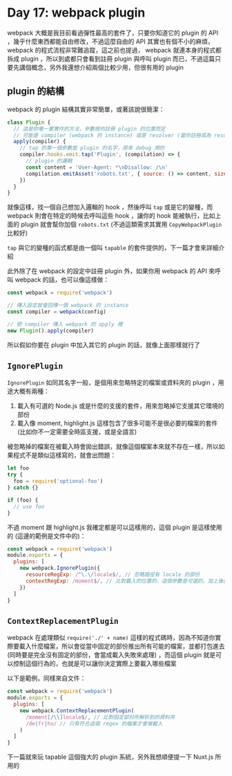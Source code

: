 Day 17: webpack plugin
======================

webpack 大概是我目前看過彈性最高的套件了，只要你知道它的 plugin 的 API ，幾乎什麼東西都能自由修改，不過這麼自由的 API 其實也有個不小的麻煩， webpack 的程式流程非常難追蹤，這之前也提過， webpack 就連本身的程式都拆成 plugin ，所以到處都只會看到註冊 plugin 與呼叫 plugin 而已，不過這篇只要先講個概念，另外我還想介紹兩個比較少用，但很有用的 plugin

plugin 的結構
-------------

webpack 的 plugin 結構其實非常簡單，或著該說很簡潔：

```javascript
class Plugin {
  // 這是你唯一要實作的方法，參數視你註冊 plugin 的位置而定
  // 可能是 compiler (webpack 的 instance) 或是 resolver (當你註冊成為 resolver plugin 時，不過這系列不會介紹)
  apply(compiler) {
    // tap 的第一個參數是 plugin 的名字，用來 debug 用的
    compiler.hooks.emit.tap('Plugin', (compilation) => {
      // plugin 的邏輯
      const content = 'User-Agent: *\nDisallow: /\n'
      compilation.emitAsset('robots.txt', { source: () => content, size: () => content.length })
    })
  }
}
```

就像這樣，找一個自己想加入邏輯的 hook ，然後呼叫 `tap` 或是它的變種，而 webpack 則會在特定的時候去呼叫這些 hook ，讓你的 hook 能被執行，比如上面的 plugin 就會幫你加個 `robots.txt` (不過這類需求其實用 `CopyWebpackPlugin` 比較好)

`tap` 與它的變種的函式都是由一個叫 `tapable` 的套件提供的，下一篇才會來詳細介紹

此外除了在 webpack 的設定中註冊 plugin 外，如果你用 webpack 的 API 來呼叫 webpack 的話，也可以像這樣做：

```javascript
const webpack = require('webpack')

// 傳入設定就會回傳一個 webpack 的 instance
const compiler = webpack(config)

// 把 compiler 傳入 webpack 的 apply 裡
new Plugin().apply(compiler)
```

所以假如你要在 plugin 中加入其它的 plugin 的話，就像上面那樣就行了

`IgnorePlugin`
--------------

`IgnorePlugin` 如同其名字一般，是個用來忽略特定的檔案或資料夾的 plugin ，用途大概有兩種：

1. 載入有可選的 Node.js 或是什麼的支援的套件，用來忽略掉它支援其它環境的部份
2. 載入像 moment, highlight.js 這樣包含了很多可能不是很必要的檔案的套件 (比如你不一定需要全時區支援，或是全語言)

被忽略掉的檔案在被載入時會拋出錯誤，就像這個檔案本來就不存在一樣，所以如果程式不是類似這樣寫的，就會出問題：

```javascript
let foo
try {
  foo = require('optional-foo')
} catch {}

if (foo) {
  // use foo
}
```

不過 moment 跟 highlight.js 我確定都是可以這樣用的，這個 plugin 是這樣使用的 (這邊的範例是文件中的)：

```javascript
const webpack = require('webpack')
module.exports = {
  plugins: [
    new webpack.IgnorePlugin({
      resourceRegExp: /^\.\/locale$/, // 忽略路徑有 locale 的部份
      contextRegExp: /moment$/, // 比對載入的位置的，這個參數是可選的，加上後就可以控制只能由使用者引入需要的部份
    })
  ]
}
```

`ContextReplacementPlugin`
--------------------------

webpack 在處理類似 `require('./' + name)` 這樣的程式碼時，因為不知道你實際要載入什麼檔案，所以會從當中固定的部份推出所有可能的檔案，並都打包進去 (同時要是完全沒有固定的部份，會當成載入失敗來處理) ，而這個 plugin 就是可以控制這個行為的，也就是可以讓你決定實際上要載入哪些檔案

以下是範例，同樣來自文件：

```javascript
const webpack = require('webpack')
module.exports = {
  plugins: [
    new webpack.ContextReplacementPlugin(
      /moment[/\\]locale$/, // 比對固定部份所解析到的資料夾
      /de|fr|hu/ // 只有符合這個 regex 的檔案才會被載入
    )
  ]
}
```

下一篇就來玩 tapable 這個強大的 plugin 系統，另外我想順便提一下 Nuxt.js 所用的
